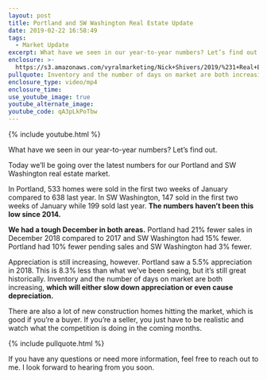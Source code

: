 ```yaml
---
layout: post
title: Portland and SW Washington Real Estate Update
date: 2019-02-22 16:58:49
tags:
  - Market Update
excerpt: What have we seen in our year-to-year numbers? Let’s find out.
enclosure: >-
  https://s3.amazonaws.com/vyralmarketing/Nick+Shivers/2019/%231+Real+Estate+Team+in+the+Portland+Metro+_+SW+Washington+Market+Update.mp4
pullquote: Inventory and the number of days on market are both increasing.
enclosure_type: video/mp4
enclosure_time:
use_youtube_image: true
youtube_alternate_image:
youtube_code: qA3pLkPoTbw
---
```


{% include youtube.html %}

What have we seen in our year-to-year numbers? Let’s find out.

Today we’ll be going over the latest numbers for our Portland and SW Washington real estate market.

In Portland, 533 homes were sold in the first two weeks of January compared to 638 last year. In SW Washington, 147 sold in the first two weeks of January while 199 sold last year. **The numbers haven’t been this low since 2014.**

**We had a tough December in both areas.** Portland had 21% fewer sales in December 2018 compared to 2017 and SW Washington had 15% fewer. Portland had 10% fewer pending sales and SW Washington had 3% fewer.&nbsp;

Appreciation is still increasing, however. Portland saw a 5.5% appreciation in 2018. This is 8.3% less than what we’ve been seeing, but it’s still great historically. Inventory and the number of days on market are both increasing, **which will either slow down appreciation or even cause depreciation.&nbsp;**

There are also a lot of new construction homes hitting the market, which is good if you’re a buyer. If you’re a seller, you just have to be realistic and watch what the competition is doing in the coming months.

{% include pullquote.html %}

If you have any questions or need more information, feel free to reach out to me. I look forward to hearing from you soon.